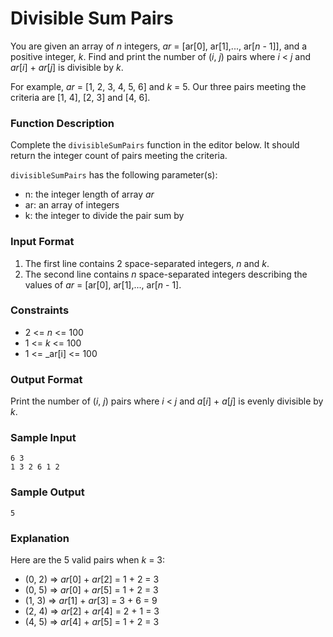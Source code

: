 # Divisible Sum Pairs

You are given an array of _n_ integers, _ar_ = [ar[0], ar[1],..., ar[_n_ - 1]], and a positive integer, _k_. Find and print the number of (_i_, _j_) pairs where _i_ < _j_ and _ar_[_i_] + _ar_[_j_] is divisible by _k_.

For example, _ar_ = [1, 2, 3, 4, 5, 6] and _k_ = 5. Our three pairs meeting the criteria are [1, 4], [2, 3] and [4, 6].

### Function Description

Complete the `divisibleSumPairs` function in the editor below. It should return the integer count of pairs meeting the criteria.

`divisibleSumPairs` has the following parameter(s):

* n: the integer length of array _ar_
* ar: an array of integers
* k: the integer to divide the pair sum by

### Input Format

1. The first line contains 2 space-separated integers, _n_ and _k_. 
2. The second line contains _n_ space-separated integers describing the values of _ar_ = [ar[0], ar[1],..., ar[_n_ - 1].

### Constraints

* 2 <= _n_ <= 100
* 1 <= _k_ <= 100
* 1 <= _ar[i] <= 100

### Output Format

Print the number of (_i_, _j_) pairs where _i_ < _j_ and _a_[_i_] + _a_[_j_] is evenly divisible by _k_.

### Sample Input
```
6 3
1 3 2 6 1 2
```
### Sample Output
```
5
```
### Explanation

Here are the 5 valid pairs when _k_ = 3:
* (0, 2) => _ar_[0] + _ar_[2] = 1 + 2 = 3
* (0, 5) => _ar_[0] + _ar_[5] = 1 + 2 = 3
* (1, 3) => _ar_[1] + _ar_[3] = 3 + 6 = 9
* (2, 4) => _ar_[2] + _ar_[4] = 2 + 1 = 3
* (4, 5) => _ar_[4] + _ar_[5] = 1 + 2 = 3


